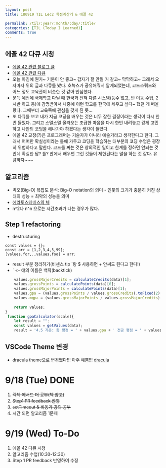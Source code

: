 ```yaml
---
layout: post
title: 180919 TIL Lec2 학점계산기 & 에꼴 42

permalink: /til/:year/:month/:day/:title/
categories: [TIL (Today I Learned)]
comments: true
---
```


## 에꼴 42 다큐 시청 
- [에꼴 42 관련 블로그 글](https://codesquad-members.slack.com/archives/C74H525U4/p1537195609000100)
- [에꼴 42 관련 다큐](https://www.youtube.com/watch?v=fkaAk-GIxLY)
- 오늘 아침에 뭔가~ 기분이 안 좋고~ 갑자기 잘 안될 거 같고~ 막막하고~ 그래서 오자마자 위의 글과 다큐를 봤다. 호눅스가 공유해줘서 알게되었는데, 코드스쿼드와 어느 정도 교육관이 비슷한 것 같아 안심했다. 
- 문득 예전에 국제학교 다닐 때 한국과 전혀 다른 시스템(등수 없고, 반 이동 수업, 2시반 하교 등)에 감명받아서 나중에 이런 학교를 한국에 세우고 싶다~ 했던 게 떠올랐다. 그때부터 교육쪽에 관심을 갖게 된 듯... 
- 또 다큐를 보고 내가 지금 코딩을 배우는 것은 너무 잘한 결정이라는 생각이 다시 한번 들었다. 그리고 스멀스멀 올라오는 조급한 마음을 다시 한번 내려놓고 깊게 고민하고 나만의 코딩을 해나가야 하겠다는 생각이 들었다. 
- 에꼴 42 교장(?)은 프로그래머는 기술자가 아니라 예술가라고 생각한다고 한다. 그래서 어떠한 확실성이라는 틀에 가두고 코딩을 학습하는 대부분의 코딩 수업은 굉장히 위험하다고 말한다. 코드를 짜는 것은 창의적인 일이고 한계를 정하면 안되는 것인데 확실한 답? 틀? 안에서 배우면 그런 것들이 제한된다는 말을 하는 것 같다. 유념하자~~~ 


## 알고리즘
- 빅오(Big-O) 복잡도 분석: Big-O notation의 의미 - 인풋의 크기가 충분히 커진 상태의 성능 = 최악의 성능을 의미
- [에라토스테네스의 체](https://namu.wiki/w/%EC%97%90%EB%9D%BC%ED%86%A0%EC%8A%A4%ED%85%8C%EB%84%A4%EC%8A%A4%EC%9D%98%20%EC%B2%B4)
- n^2나 n^n 으로는 시간초과가 나는 경우가 많다. 

## Step 1 refactoring 
- destructuring
```text
const values = {};
const arr = [1,2,3,4,5,99];
[values.for,,,values.foo] = arr;
```

- result 부분 정리하기(비센스 tip `랑 $ 사용하면 + 안써도 된다고 한다!)
- ` <- 얘의 이름은 백틱(backtick) 
```javascript
    values.grossMajorCredits = calculateCredits(data)[1];
    values.grossPoints = calculatePoints(data)[0];
    values.grossMajorPoints = calculatePoints(data)[1];
    values.gpa = (values.grossPoints / values.grossCredits).toFixed(2);
    values.mgpa = (values.grossMajorPoints / values.grossMajorCredits).toFixed(2);
  
    return values;
}
 function gpaCalculator(scale){
    let result = "";
    const values = getValues(data);
    result = '4.5 기준: 총 평점 = ' + values.gpa + ' 전공 평점 = ' + values.mgpa + '\n' +
```
 

## VSCode Theme 변경
- dracula theme으로 변경했다!!! 아주 예쁨!!! 
[dracula](https://draculatheme.com/visual-studio-code/)


# 9/18 (Tue) DONE
1. ~~객체 메서드 더 공부(책 참고)~~
2. ~~Step1 PR feedback 반영~~
3. ~~setTimeout & 비동기 강의 공부~~
4. 시간 되면 알고리즘 1문제 

# 9/19 (Wed) To-Do
1. 에꼴 42 다큐 시청
2. 알고리즘 수업(10:30-12:30) 
3. Step 1 PR feedback 반영하여 수정
